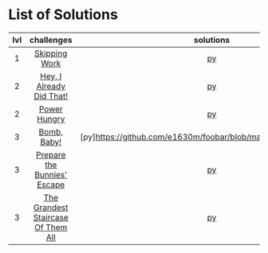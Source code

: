 # List of Solutions
| lvl | challenges | solutions |
| :-: | :--------: | :-------: |
|  1  | [Skipping Work](https://github.com/e1630m/foobar/blob/main/lv1/skipping_work.md)                                              | [py](https://github.com/e1630m/foobar/blob/main/lv1/skipping_work.py)                         |
|  2  | [Hey, I Already Did That!](https://github.com/e1630m/foobar/blob/main/lv2/hey_i_already_did_that.md)                          | [py](https://github.com/e1630m/foobar/blob/main/lv2/hey_i_already_did_that.py)                |
|  2  | [Power Hungry](https://github.com/e1630m/foobar/blob/main/lv2/power_hungry.md)                                                | [py](https://github.com/e1630m/foobar/blob/main/lv2/power_hungry.py)                          |
|  3  | [Bomb, Baby!](https://github.com/e1630m/foobar/blob/main/lv3/bomb_baby.md)                                                    | [py]https://github.com/e1630m/foobar/blob/main/lv3/bomb_baby.py)                              |
|  3  | [Prepare the Bunnies' Escape](https://github.com/e1630m/foobar/blob/main/lv3/prepare_the_bunnies_escape.md)                   | [py](https://github.com/e1630m/foobar/blob/main/lv3/prepare_the_bunnies_escape.py)            |
|  3  | [The Grandest Staircase Of Them All](https://github.com/e1630m/foobar/blob/main/lv3/the_grandest_staircase_of_them_all.md)    | [py](https://github.com/e1630m/foobar/blob/main/lv3/the_grandest_staircase_of_them_all.py)    |
